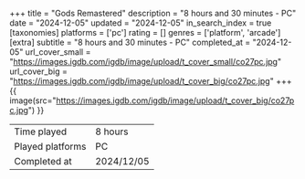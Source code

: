 +++
title = "Gods Remastered"
description = "8 hours and 30 minutes - PC"
date = "2024-12-05"
updated = "2024-12-05"
in_search_index = true
[taxonomies]
platforms = ['pc']
rating = []
genres = ['platform', 'arcade']
[extra]
subtitle = "8 hours and 30 minutes - PC"
completed_at = "2024-12-05"
url_cover_small = "https://images.igdb.com/igdb/image/upload/t_cover_small/co27pc.jpg"
url_cover_big = "https://images.igdb.com/igdb/image/upload/t_cover_big/co27pc.jpg"
+++
{{ image(src="https://images.igdb.com/igdb/image/upload/t_cover_big/co27pc.jpg") }}

|              |            |
| ------------ | ---------- |
| Time played  | 8 hours |
| Played platforms    | PC |
| Completed at | 2024/12/05 |

